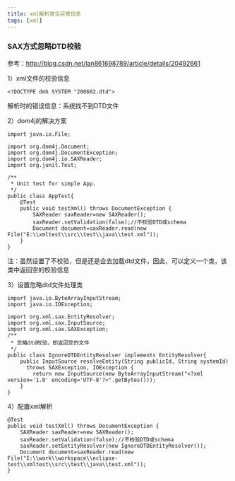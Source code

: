 ```yaml
---
title: xml解析常见异常信息
tags: [xml]
---
```


### SAX方式忽略DTD校验

参考：http://blog.csdn.net/lan861698789/article/details/20492661

1）xml文件的校验信息

```
<!DOCTYPE dmh SYSTEM "200602.dtd">
```

解析时的错误信息：系统找不到DTD文件

2）dom4j的解决方案

```
import java.io.File;

import org.dom4j.Document;
import org.dom4j.DocumentException;
import org.dom4j.io.SAXReader;
import org.junit.Test;

/**
 * Unit test for simple App.
 */
public class AppTest{
    @Test
    public void testXml() throws DocumentException {
        SAXReader saxReader=new SAXReader();
        saxReader.setValidation(false);//不校验DTD或schema
        Document document=saxReader.read(new File("E:\\xmltest\\src\\test\\java\\test.xml"));
    }
}
```

注：虽然设置了不校验，但是还是会去加载dtd文件，因此，可以定义一个类，该类中返回空的校验信息

3）设置忽略dtd文件处理类

```
import java.io.ByteArrayInputStream;
import java.io.IOException;

import org.xml.sax.EntityResolver;
import org.xml.sax.InputSource;
import org.xml.sax.SAXException;
/**
 * 忽略dtd校验，即返回空的文件
 */
public class IgnoreDTDEntityResolver implements EntityResolver{
    public InputSource resolveEntity(String publicId, String systemId)
      throws SAXException, IOException {
        return new InputSource(new ByteArrayInputStream("<?xml version='1.0' encoding='UTF-8'?>".getBytes()));
    }
}
```

4）配置xml解析

```
@Test
public void testXml() throws DocumentException {
    SAXReader saxReader=new SAXReader();
    saxReader.setValidation(false);//不校验DTD或schema
    saxReader.setEntityResolver(new IgnoreDTDEntityResolver());
    Document document=saxReader.read(new File("E:\\work\\workspace\\eclipse-test\\xmltest\\src\\test\\java\\test.xml"));
}
```